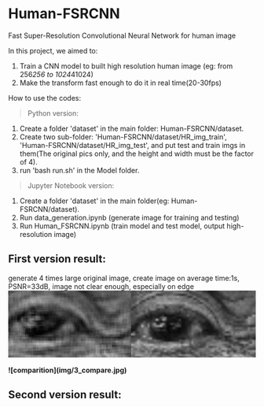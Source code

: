 # Human-FSRCNN
Fast Super-Resolution Convolutional Neural Network for human image

In this project, we aimed to:
  1. Train a CNN model to built high resolution human image (eg: from 256*256 to 1024*41024) 
  2. Make the transform fast enough to do it in real time(20-30fps)


How to use the codes:
>Python version:
1. Create a folder 'dataset' in the main folder: Human-FSRCNN/dataset.
2. Create two sub-folder: 'Human-FSRCNN/dataset/HR_img_train', 'Human-FSRCNN/dataset/HR_img_test', and put test and train imgs in them(The original pics only, and the height and width must be the factor of 4).
3. run 'bash run.sh' in the Model folder.
>Jupyter Notebook version:
1. Create a folder 'dataset' in the main folder(eg: Human-FSRCNN/dataset).
2. Run data_generation.ipynb (generate image for training and testing)
3. Run Human_FSRCNN.ipynb (train model and test model, output high-resolution image)

## First version result:
generate 4 times large original image, create image on average time:1s, PSNR=33dB, image not clear enough, especially on edge
![comparition](img/0_compare.jpg)
</p>
 <b>
![comparition](img/3_compare.jpg)
   
## Second version result:


